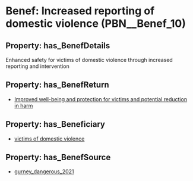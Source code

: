 # Benef: __Increased reporting of domestic violence__ (PBN__Benef_10)

## Property: has_BenefDetails

Enhanced safety for victims of domestic violence through increased reporting and intervention

## Property: has_BenefReturn

* [Improved well-being and protection for victims and potential reduction in harm](../BenefReturn/PBN__BenefReturn_10)

## Property: has_Beneficiary

* [victims of domestic violence](../Stakeholder/PBN__Stakeholder_7)

## Property: has_BenefSource

* [gurney_dangerous_2021](../Article/PBN__Article_2)

